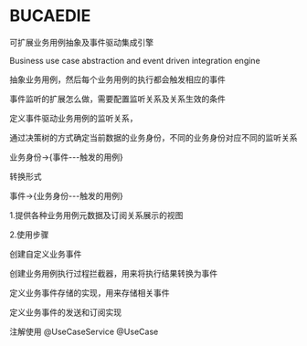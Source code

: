 # BUCAEDIE

可扩展业务用例抽象及事件驱动集成引擎

Business use case abstraction and event driven integration engine

抽象业务用例，然后每个业务用例的执行都会触发相应的事件

事件监听的扩展怎么做，需要配置监听关系及关系生效的条件

定义事件驱动业务用例的监听关系，

通过决策树的方式确定当前数据的业务身份，不同的业务身份对应不同的监听关系

业务身份->{事件---触发的用例}

转换形式

事件->{业务身份---触发的用例}

1.提供各种业务用例元数据及订阅关系展示的视图

2.使用步骤

创建自定义业务事件

创建业务用例执行过程拦截器，用来将执行结果转换为事件

定义业务事件存储的实现，用来存储相关事件

定义业务事件的发送和订阅实现


注解使用
@UseCaseService
@UseCase

    
